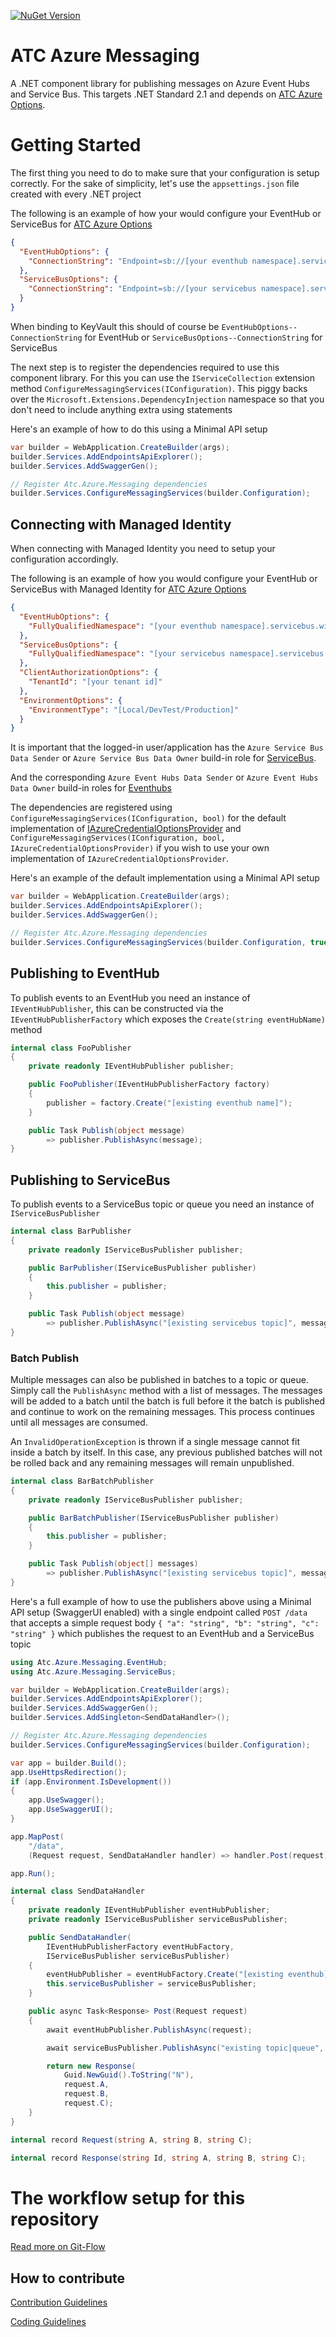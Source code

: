 [![NuGet Version](https://img.shields.io/nuget/v/atc.azure.messaging.svg?logo=nuget&style=for-the-badge)](https://www.nuget.org/packages/Atc.Azure.Messaging)


# ATC Azure Messaging

A .NET component library for publishing messages on Azure Event Hubs and Service Bus. This targets .NET Standard 2.1 and depends on [ATC Azure Options](https://github.com/atc-net/atc-azure-options).

# Getting Started

The first thing you need to do to make sure that your configuration is setup correctly. For the sake of simplicity, let's use the `appsettings.json` file created with every .NET project

The following is an example of how your would configure your EventHub or ServiceBus for [ATC Azure Options](https://github.com/atc-net/atc-azure-options)

```json
{  
  "EventHubOptions": {
    "ConnectionString": "Endpoint=sb://[your eventhub namespace].servicebus.windows.net/;SharedAccessKeyName=[eventhub name];SharedAccessKey=[sas key]"    
  },
  "ServiceBusOptions": {
    "ConnectionString": "Endpoint=sb://[your servicebus namespace].servicebus.windows.net/;SharedAccessKeyName=[topic|queue name];SharedAccessKey=[sas key]"
  }
}
```

When binding to KeyVault this should of course be `EventHubOptions--ConnectionString` for EventHub or `ServiceBusOptions--ConnectionString` for ServiceBus

The next step is to register the dependencies required to use this component library. For this you can use the `IServiceCollection` extension method `ConfigureMessagingServices(IConfiguration)`. This piggy backs over the `Microsoft.Extensions.DependencyInjection` namespace so that you don't need to include anything extra using statements

Here's an example of how to do this using a Minimal API setup

```csharp
var builder = WebApplication.CreateBuilder(args);
builder.Services.AddEndpointsApiExplorer();
builder.Services.AddSwaggerGen();

// Register Atc.Azure.Messaging dependencies
builder.Services.ConfigureMessagingServices(builder.Configuration);
```

## Connecting with Managed Identity

When connecting with Managed Identity you need to setup your configuration accordingly.

The following is an example of how you would configure your EventHub or ServiceBus with Managed Identity for [ATC Azure Options](https://github.com/atc-net/atc-azure-options)

```json
{  
  "EventHubOptions": {
    "FullyQualifiedNamespace": "[your eventhub namespace].servicebus.windows.net"
  },
  "ServiceBusOptions": {
    "FullyQualifiedNamespace": "[your servicebus namespace].servicebus.windows.net"
  },
  "ClientAuthorizationOptions": {
    "TenantId": "[your tenant id]"
  },
  "EnvironmentOptions": {
    "EnvironmentType": "[Local/DevTest/Production]"
  }
}
```

It is important that the logged-in user/application has the `Azure Service Bus Data Sender` or `Azure Service Bus Data Owner` build-in role for [ServiceBus](https://learn.microsoft.com/en-us/azure/service-bus-messaging/service-bus-managed-service-identity#azure-built-in-roles-for-azure-service-bus).

And the corresponding `Azure Event Hubs Data Sender` or `Azure Event Hubs Data Owner` build-in roles for [Eventhubs](https://learn.microsoft.com/en-us/azure/event-hubs/authenticate-application#built-in-roles-for-azure-event-hubs)

The dependencies are registered using `ConfigureMessagingServices(IConfiguration, bool)` for the default implementation of [IAzureCredentialOptionsProvider](https://github.com/atc-net/atc-azure-options/blob/main/src/Atc.Azure.Options/Providers/AzureCredentialOptionsProvider.cs) and `ConfigureMessagingServices(IConfiguration, bool, IAzureCredentialOptionsProvider)` if you wish to use your own implementation of `IAzureCredentialOptionsProvider`.

Here's an example of the default implementation using a Minimal API setup

```csharp
var builder = WebApplication.CreateBuilder(args);
builder.Services.AddEndpointsApiExplorer();
builder.Services.AddSwaggerGen();

// Register Atc.Azure.Messaging dependencies
builder.Services.ConfigureMessagingServices(builder.Configuration, true);
```

## Publishing to EventHub

To publish events to an EventHub you need an instance of `IEventHubPublisher`, this can be constructed via the `IEventHubPublisherFactory` which exposes the `Create(string eventHubName)` method

```csharp
internal class FooPublisher 
{
    private readonly IEventHubPublisher publisher;

    public FooPublisher(IEventHubPublisherFactory factory)
    {
        publisher = factory.Create("[existing eventhub name]");
    }

    public Task Publish(object message)
        => publisher.PublishAsync(message);
}
```

## Publishing to ServiceBus

To publish events to a ServiceBus topic or queue you need an instance of `IServiceBusPublisher`

```csharp
internal class BarPublisher 
{
    private readonly IServiceBusPublisher publisher;

    public BarPublisher(IServiceBusPublisher publisher)
    {
        this.publisher = publisher;
    }

    public Task Publish(object message)
        => publisher.PublishAsync("[existing servicebus topic]", message);
}
```

### Batch Publish

Multiple messages can also be published in batches to a topic or queue. Simply call the `PublishAsync` method with a list of messages. The messages will be added to a batch until the batch is full before it the batch is published and continue to work on the remaining messages. This process continues until all messages are consumed. 

An `InvalidOperationException` is thrown if a single message cannot fit inside a batch by itself. In this case, any previous published batches will not be rolled back and any remaining messages will remain unpublished.

```csharp
internal class BarBatchPublisher 
{
    private readonly IServiceBusPublisher publisher;

    public BarBatchPublisher(IServiceBusPublisher publisher)
    {
        this.publisher = publisher;
    }

    public Task Publish(object[] messages)
        => publisher.PublishAsync("[existing servicebus topic]", messages);
}
```

Here's a full example of how to use the publishers above using a Minimal API setup (SwaggerUI enabled) with a single endpoint called `POST /data` that accepts a simple request body `{ "a": "string", "b": "string", "c": "string" }` which publishes the request to an EventHub and a ServiceBus topic

```csharp
using Atc.Azure.Messaging.EventHub;
using Atc.Azure.Messaging.ServiceBus;

var builder = WebApplication.CreateBuilder(args);
builder.Services.AddEndpointsApiExplorer();
builder.Services.AddSwaggerGen();
builder.Services.AddSingleton<SendDataHandler>();

// Register Atc.Azure.Messaging dependencies
builder.Services.ConfigureMessagingServices(builder.Configuration);

var app = builder.Build();
app.UseHttpsRedirection();
if (app.Environment.IsDevelopment())
{
    app.UseSwagger();
    app.UseSwaggerUI();
}

app.MapPost(
    "/data",
    (Request request, SendDataHandler handler) => handler.Post(request));

app.Run();

internal class SendDataHandler
{
    private readonly IEventHubPublisher eventHubPublisher;
    private readonly IServiceBusPublisher serviceBusPublisher;

    public SendDataHandler(
        IEventHubPublisherFactory eventHubFactory,
        IServiceBusPublisher serviceBusPublisher)
    {
        eventHubPublisher = eventHubFactory.Create("[existing eventhub]");
        this.serviceBusPublisher = serviceBusPublisher;
    }

    public async Task<Response> Post(Request request)
    {
        await eventHubPublisher.PublishAsync(request);

        await serviceBusPublisher.PublishAsync("existing topic|queue", request);

        return new Response(
            Guid.NewGuid().ToString("N"),
            request.A,
            request.B,
            request.C);
    }
}

internal record Request(string A, string B, string C);

internal record Response(string Id, string A, string B, string C);
```


# The workflow setup for this repository
[Read more on Git-Flow](https://github.com/atc-net/atc/tree/master/docs/GitFlow.md)

## How to contribute

[Contribution Guidelines](https://atc-net.github.io/introduction/about-atc#how-to-contribute)

[Coding Guidelines](https://atc-net.github.io/introduction/about-atc#coding-guidelines)
